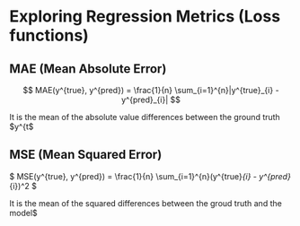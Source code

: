 # Exploring Regression Metrics (Loss functions)
## MAE (Mean Absolute Error)

$$ MAE(y^{true}, y^{pred}) = \frac{1}{n} \sum_{i=1}^{n}|y^{true}_{i} - 
y^{pred}_{i}| $$

It is the mean of the absolute value differences between the ground truth 
$y^{t$

## MSE (Mean Squared Error)
$ MSE(y^{true}, y^{pred}) = \frac{1}{n} \sum_{i=1}^{n}(y^{true}_{i} - 
y^{pred}_{i})^2 $

It is the mean of the squared differences between the groud truth and the 
model$
